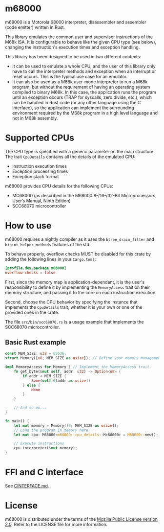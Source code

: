# m68000

m68000 is a Motorola 68000 interpreter, disassembler and assembler (code emitter) written in Rust.

This library emulates the common user and supervisor instructions of the M68k ISA. It is configurable to behave like the given CPU type (see below), changing the instruction's execution times and exception handling.

This library has been designed to be used in two different contexts:

- It can be used to emulate a whole CPU, and the user of this library only have to call the interpreter methods and exception when an interrupt or reset occurs. This is the typical use case for an emulator.
- It can also be used as a M68k user-mode interpreter to run a M68k program, but without the requirement of having an operating system compiled to binary M68k. In this case, the application runs the program until an exception occurs (TRAP for syscalls, zero divide, etc.), which can be handled in Rust code (or any other language using the C interface), so the application can implement the surrounding environment required by the M68k program in a high level language and not in M68k assembly.

# Supported CPUs

The CPU type is specified with a generic parameter on the main structure. The trait `CpuDetails` contains all the details of the emulated CPU:
- Instruction execution times
- Exception processing times
- Exception stack format

m68000 provides CPU details for the following CPUs:
* MC68000 (as described in the M68000 8-/16-/32-Bit Microprocessors User’s Manual, Ninth Edition)
* SCC68070 microcontroller

# How to use

m68000 requires a nightly compiler as it uses the `btree_drain_filter` and `bigint_helper_methods` features of the std.

To behave properly, overflow checks MUST be disabled for this crate by adding the following lines in your `Cargo.toml`:

```toml
[profile.dev.package.m68000]
overflow-checks = false
```

First, since the memory map is application-dependant, it is the user's responsibility to define it by implementing the `MemoryAccess` trait on their memory structure, and passing it to the core on each instruction execution.

Second, choose the CPU behavior by specifying the instance that implements the `CpuDetails` trait, whether it is your own or one of the provided ones in the crate.

The file `src/bin/scc68070.rs` is a usage example that implements the SCC68070 microcontroller.

## Basic Rust example

```rs
const MEM_SIZE: u32 = 65536;
struct Memory([u8; MEM_SIZE as usize]); // Define your memory management system.

impl MemoryAccess for Memory { // Implement the MemoryAccess trait.
    fn get_byte(&mut self, addr: u32) -> Option<u8> {
        if addr < MEM_SIZE {
            Some(self.0[addr as usize])
        } else {
            None
        }
    }

    // And so on...
}

fn main() {
    let mut memory = Memory([0; MEM_SIZE as usize]);
    // Load the program in memory here.
    let mut cpu: M68000<m68000::cpu_details::Mc68000> = M68000::new();

    // Execute instructions
    cpu.interpreter(&mut memory);
}
```

# FFI and C interface

See [CINTERFACE.md](https://github.com/Stovent/CeDImu/blob/master/CINTERFACE.md).

# License

m68000 is distributed under the terms of the [Mozilla Public License version 2.0](https://www.mozilla.org/MPL/2.0/). Refer to the LICENSE file for more information.
